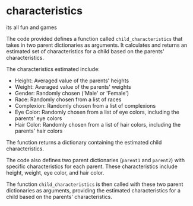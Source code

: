 # characteristics
its all fun and games


The code provided defines a function called `child_characteristics` that takes in two parent dictionaries as arguments. It calculates and returns an estimated set of characteristics for a child based on the parents' characteristics.
 
The characteristics estimated include:
- Height: Averaged value of the parents' heights
- Weight: Averaged value of the parents' weights
- Gender: Randomly chosen ('Male' or 'Female')
- Race: Randomly chosen from a list of races
- Complexion: Randomly chosen from a list of complexions
- Eye Color: Randomly chosen from a list of eye colors, including the parents' eye colors
- Hair Color: Randomly chosen from a list of hair colors, including the parents' hair colors
 
The function returns a dictionary containing the estimated child characteristics.
 
The code also defines two parent dictionaries (`parent1` and `parent2`) with specific characteristics for each parent. These characteristics include height, weight, eye color, and hair color.
 
The function `child_characteristics` is then called with these two parent dictionaries as arguments, providing the estimated characteristics for a child based on the parents' characteristics.

